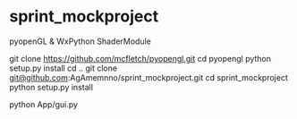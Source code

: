 # sprint_mockproject
pyopenGL &amp; WxPython ShaderModule 

git clone https://github.com/mcfletch/pyopengl.git
cd pyopengl
python setup.py install
cd ..
git clone git@github.com:AgAmemnno/sprint_mockproject.git
cd sprint_mockproject
python setup.py install

python App/gui.py
